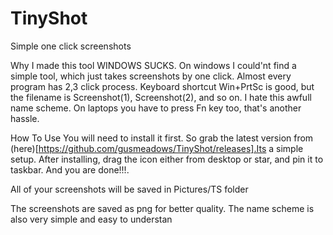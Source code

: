 # TinyShot
Simple one click screenshots

Why I made this tool
WINDOWS SUCKS. On windows I could'nt find a simple tool, which just takes screenshots by one click. Almost every program has 2,3 click process. Keyboard shortcut Win+PrtSc is good, but the filename is Screenshot(1), Screenshot(2), and so on. I hate this awfull name scheme. On laptops you have to press Fn key too, that's another hassle.

How To Use
You will need to install it first. So grab the latest version from (here)[https://github.com/gusmeadows/TinyShot/releases].Its a simple setup.
After installing, drag the icon either from desktop or star, and pin it to taskbar. And you are done!!!.


All of your screenshots will be saved in Pictures/TS folder

The screenshots are saved as png for better quality. The name scheme is also very simple and easy to understan

